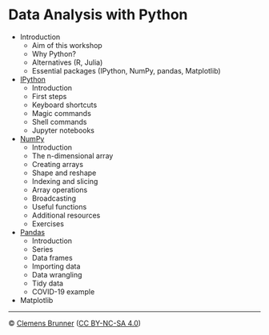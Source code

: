 Data Analysis with Python
=========================

- Introduction
  - Aim of this workshop
  - Why Python?
  - Alternatives (R, Julia)
  - Essential packages (IPython, NumPy, pandas, Matplotlib)
- [IPython](https://rpubs.com/cbrnr/python_ipython)
  - Introduction
  - First steps
  - Keyboard shortcuts
  - Magic commands
  - Shell commands
  - Jupyter notebooks
- [NumPy](https://rpubs.com/cbrnr/python_numpy)
  - Introduction
  - The n-dimensional array
  - Creating arrays
  - Shape and reshape
  - Indexing and slicing
  - Array operations
  - Broadcasting
  - Useful functions
  - Additional resources
  - Exercises
- [Pandas](https://rpubs.com/cbrnr/python_pandas)
  - Introduction
  - Series
  - Data frames
  - Importing data
  - Data wrangling
  - Tidy data
  - COVID-19 example
- Matplotlib

---

© [Clemens Brunner](https://cbrnr.github.io/) ([CC BY-NC-SA 4.0](https://creativecommons.org/licenses/by-nc-sa/4.0/))
